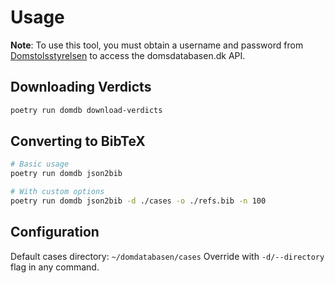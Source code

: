# Usage

**Note**: To use this tool, you must obtain a username and password from [Domstolsstyrelsen](https://www.domstol.dk/om-domstolsstyrelsen/kontakt/) to access the domsdatabasen.dk API.

## Downloading Verdicts

```bash
poetry run domdb download-verdicts
```

## Converting to BibTeX

```bash
# Basic usage
poetry run domdb json2bib

# With custom options
poetry run domdb json2bib -d ./cases -o ./refs.bib -n 100
```

## Configuration

Default cases directory: `~/domdatabasen/cases`
Override with `-d/--directory` flag in any command.
